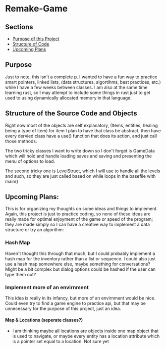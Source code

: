 # Remake-Game


## Sections

- [Purpose of this Project](#purpose)
- [Structure of Code](#structure-of-the-source-code-and-objects)
- [Upcoming Plans](#upcoming-plans)

## Purpose
Just to note, this isn't a complete p.  I wanted to have a fun way to practice smart pointers, linked lists, (data structures, algortihms, best practices, etc.) while I have a few weeks between classes.  I am also at the same time learning rust, so I may attempt to include some things in rust just to get used to using dynamically allocated memory in that language.


## Structure of the Source Code and Objects

Right now most of the objects are self explanatory, (Items, entities, healing being a type of item)  for item I plan to have that class be abstract, then have every dervied class have a use() function that does its action, and just call those methods.

The two tricky classes I want to write down so I don't forget is GameData which will hold and handle loading saves and saving and presenting the menu of options to load.

The second tricky one is LevelStruct, which I will use to handle all the levels and such, so they are just called based on while loops in the basefile with main()



## Upcoming Plans:
This is for organizing my thoughts on some ideas and things to implement.  Again, this project is just to practice coding, so none of these ideas are really made for optimal enjoyment of the game or speed of the program; they are made simply so I can have a creative way to implement a data structure or try an algorithm:


### Hash Map
Haven't thought this through that much, but I could probably implement a hash map for the inventory rather than a list or sequence.  I could also just use a hash map somewhere else, maybe something for conversations?  Might be a bit complex but dialog options could be hashed if the user can type them out?  

### Implement more of an envirnment
This idea is really in its infancy, but more of an envirnment would be nice.  Could even try to find a game engine to practice api, but that may be unnecessary for the purpose of this project, just an idea.

#### Map & Locations (seperate classes?)
- I am thinking maybe all locations are objects inside one map object that is used to navigate, or maybe every entity has a location attribute which is a pointer set equal to a location.  Not sure yet



